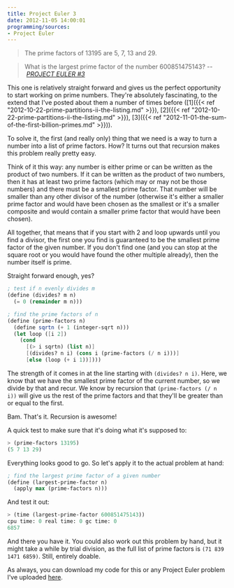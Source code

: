 ```yaml
---
title: Project Euler 3
date: 2012-11-05 14:00:01
programming/sources:
- Project Euler
---
```



> The prime factors of 13195 are 5, 7, 13 and 29.

> What is the largest prime factor of the number 600851475143?
> -- <cite><a href="http://projecteuler.net/problem=3">PROJECT EULER #3</a></cite>

<!--more-->

This one is relatively straight forward and gives us the perfect opportunity to start working on prime numbers. They're absolutely fascinating, to the extend that I've posted about them a number of times before ([1]({{< ref "2012-10-22-prime-partitions-ii-the-listing.md" >}}), [2]({{< ref "2012-10-22-prime-partitions-ii-the-listing.md" >}}), [3]({{< ref "2012-11-01-the-sum-of-the-first-billion-primes.md" >}})).

To solve it, the first (and really only) thing that we need is a way to turn a number into a list of prime factors. How? It turns out that recursion makes this problem really pretty easy. 

Think of it this way: any number is either prime or can be written as the product of two numbers. If it can be written as the product of two numbers, then it has at least two prime factors (which may or may not be those numbers) and there must be a smallest prime factor. That number will be smaller than any other divisor of the number (otherwise it's either a smaller prime factor and would have been chosen as the smallest or it's a smaller composite and would contain a smaller prime factor that would have been chosen). 

All together, that means that if you start with 2 and loop upwards until you find a divisor, the first one you find is guaranteed to be the smallest prime factor of the given number. If you don't find one (and you can stop at the square root or you would have found the other multiple already), then the number itself is prime. 

Straight forward enough, yes?

```scheme
; test if n evenly divides m
(define (divides? m n)
  (= 0 (remainder m n)))

; find the prime factors of n
(define (prime-factors n)
  (define sqrtn (+ 1 (integer-sqrt n)))
  (let loop ([i 2])
    (cond
      [(> i sqrtn) (list n)]
      [(divides? n i) (cons i (prime-factors (/ n i)))]
      [else (loop (+ i 1))])))
```

The strength of it comes in at the line starting with `(divides? n i)`. Here, we know that we have the smallest prime factor of the current number, so we divide by that and recur. We know by recursion that `(prime-factors (/ n i))` will give us the rest of the prime factors and that they'll be greater than or equal to the first. 

Bam. That's it. Recursion is awesome!

A quick test to make sure that it's doing what it's supposed to:

```scheme
> (prime-factors 13195)
(5 7 13 29)
```

Everything looks good to go. So let's apply it to the actual problem at hand:

```scheme
; find the largest prime factor of a given number
(define (largest-prime-factor n)
  (apply max (prime-factors n)))
```

And test it out:

```scheme
> (time (largest-prime-factor 600851475143))
cpu time: 0 real time: 0 gc time: 0
6857
```

And there you have it. You could also work out this problem by hand, but it might take a while by trial division, as the full list of prime factors is `(71 839 1471 6859)`. Still, entirely doable.

As always, you can download my code for this or any Project Euler problem I’ve uploaded <a href="https://github.com/jpverkamp/small-projects/tree/master/project-euler" title="GitHub: jpverkamp: Project Euler">here</a>.